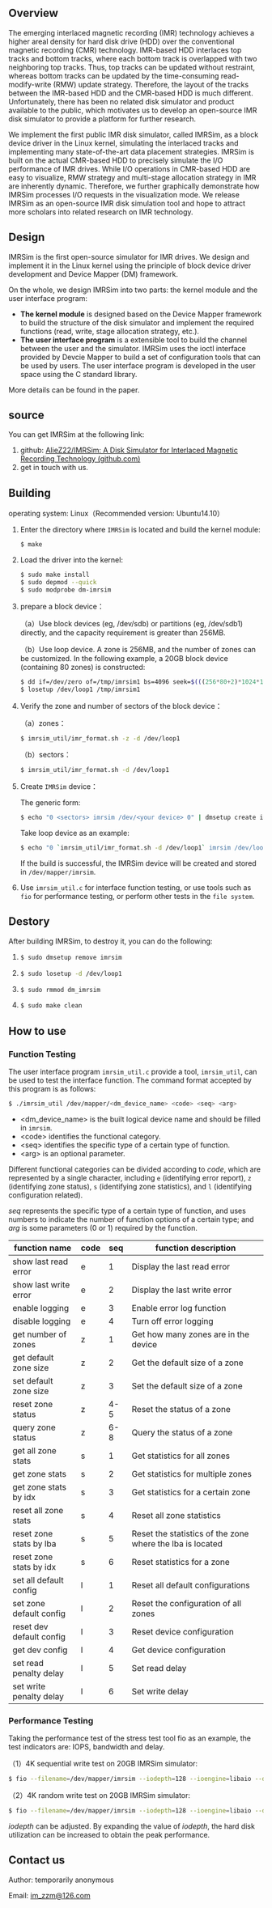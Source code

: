 ## Overview

The emerging interlaced magnetic recording (IMR) technology achieves a higher areal density for hard disk drive (HDD) over the conventional magnetic recording (CMR) technology. IMR-based HDD interlaces top tracks and bottom tracks, where each bottom track is overlapped with two neighboring top tracks. Thus, top tracks can be updated without restraint, whereas bottom tracks can be updated by the time-consuming read-modify-write (RMW) update strategy. Therefore, the layout of the tracks between the IMR-based HDD and the CMR-based HDD is much different. Unfortunately, there has been no related disk simulator and product available to the public, which motivates us to develop an open-source IMR disk simulator to provide a platform for further research.

We implement the first public IMR disk simulator, called IMRSim, as a block device driver in the Linux kernel, simulating the interlaced tracks and implementing many state-of-the-art data placement strategies. IMRSim is built on the actual CMR-based HDD to precisely simulate the I/O performance of IMR drives. While I/O operations in CMR-based HDD are easy to visualize, RMW strategy and multi-stage allocation strategy in IMR are inherently dynamic. Therefore, we further graphically demonstrate how IMRSim processes I/O requests in the visualization mode. We release IMRSim as an open-source IMR disk simulation tool and hope to attract more scholars into related research on IMR technology.



## Design

IMRSim is the first open-source simulator for IMR drives. We design and implement it in the Linux kernel using the principle of block device driver development and Device Mapper (DM) framework.

On the whole, we design IMRSim into two parts: the kernel module and the user interface program:

- **The kernel module** is designed based on the Device Mapper framework to build the structure of the disk simulator and implement the required functions (read, write, stage allocation strategy, etc.).
- **The user interface program** is a extensible tool to build the channel between the user and the simulator.  IMRSim uses the ioctl interface provided by Devcie Mapper to build a set of configuration tools that can be used by users. The user interface program is developed in the user space using the C standard library.

More details can be found in the paper.



## source

You can get IMRSim at the following link:

1. github: [AlieZ22/IMRSim: A Disk Simulator for Interlaced Magnetic Recording Technology (github.com)](https://github.com/AlieZ22/IMRSim)
3. get in touch with us.



## Building

operating system: Linux（Recommended version: Ubuntu14.10）

1. Enter the directory where `IMRSim` is located and build the kernel module:

   ```bash
   $ make
   ```

2. Load the driver into the kernel:

   ```bash
   $ sudo make install
   $ sudo depmod --quick
   $ sudo modprobe dm-imrsim
   ```

4. prepare a block device：

   （a）Use block devices (eg, /dev/sdb) or partitions (eg, /dev/sdb1) directly, and the capacity requirement is greater than 256MB.

   （b）Use loop device. A zone is 256MB, and the number of zones can be customized. In the following example, a 20GB block device (containing 80 zones) is constructed:

   ```bash
   $ dd if=/dev/zero of=/tmp/imrsim1 bs=4096 seek=$(((256*80+2)*1024*1024/4096-1)) count=1
   $ losetup /dev/loop1 /tmp/imrsim1
   ```

5. Verify the zone and number of sectors of the block device：

   （a）zones：

   ```bash
   $ imrsim_util/imr_format.sh -z -d /dev/loop1
   ```

   （b）sectors：

   ```bash
   $ imrsim_util/imr_format.sh -d /dev/loop1
   ```

5. Create `IMRSim` device：

   The generic form:

   ```bash
   $ echo "0 <sectors> imrsim /dev/<your device> 0" | dmsetup create imrsim
   ```

   Take loop device as an example: 

   ```bash
   $ echo "0 `imrsim_util/imr_format.sh -d /dev/loop1` imrsim /dev/loop1 0" | dmsetup create imrsim
   ```

   If the build is successful, the IMRSim device will be created and stored in `/dev/mapper/imrsim`.

6. Use `imrsim_util.c` for interface function testing, or use tools such as `fio` for performance testing, or perform other tests in the `file system`.



## Destory

After building IMRSim, to destroy it, you can do the following:

1. ```bash
   $ sudo dmsetup remove imrsim
   ```

2. ```bash
   $ sudo losetup -d /dev/loop1
   ```

3. ```bash
   $ sudo rmmod dm_imrsim
   ```

4. ```bash
   $ sudo make clean
   ```



## How to use

### Function Testing

The user interface program `imrsim_util.c` provide a tool, `imrsim_util`, can be used to test the interface function. The command format accepted by this program is as follows:

```bash
$ ./imrsim_util /dev/mapper/<dm_device_name> <code> <seq> <arg>
```

- <dm_device_name> is the built logical device name and should be filled in `imrsim`.
- \<code> identifies the functional category.
- \<seq> identifies the specific type of a certain type of function.
- \<arg> is an optional parameter.

Different functional categories can be divided according to *code*, which are represented by a single character, including `e` (identifying error report), `z` (identifying zone status), `s` (identifying zone statistics), and `l` (identifying configuration related). 

*seq* represents the specific type of a certain type of function, and uses numbers to indicate the number of function options of a certain type; and *arg* is some parameters (0 or 1) required by the function.

| function name            | code | seq  | function description                                      |
| ------------------------ | ---- | ---- | --------------------------------------------------------- |
| show last read error     | e    | 1    | Display the last read error                               |
| show last write error    | e    | 2    | Display the last write error                              |
| enable logging           | e    | 3    | Enable error log function                                 |
| disable logging          | e    | 4    | Turn off error logging                                    |
| get number of zones      | z    | 1    | Get how many zones are in the device                      |
| get default zone size    | z    | 2    | Get the default size of a zone                            |
| set default zone size    | z    | 3    | Set the default size of a zone                            |
| reset zone status        | z    | 4-5  | Reset the status of a zone                                |
| query zone status        | z    | 6-8  | Query the status of a zone                                |
| get all zone stats       | s    | 1    | Get statistics for all zones                              |
| get zone stats           | s    | 2    | Get statistics for multiple zones                         |
| get zone stats by idx    | s    | 3    | Get statistics for a certain zone                         |
| reset all zone stats     | s    | 4    | Reset all zone statistics                                 |
| reset zone stats by lba  | s    | 5    | Reset the statistics of the zone where the lba is located |
| reset zone stats by idx  | s    | 6    | Reset statistics for a zone                               |
| set all default config   | l    | 1    | Reset all default configurations                          |
| set zone default config  | l    | 2    | Reset the configuration of all zones                      |
| reset dev default config | l    | 3    | Reset device configuration                                |
| get dev config           | l    | 4    | Get device configuration                                  |
| set read penalty delay   | l    | 5    | Set read delay                                            |
| set write penalty delay  | l    | 6    | Set write delay                                           |

### Performance Testing

Taking the performance test of the stress test tool fio as an example, the test indicators are: IOPS, bandwidth and delay.

（1）4K sequential write test on 20GB IMRSim simulator:

```bash
$ fio --filename=/dev/mapper/imrsim --iodepth=128 --ioengine=libaio --direct=1 --rw=write --bs=4k --size=20g --numjobs=1 --runtime=3000 --group_reporting --name=test-write
```

（2）4K random write test on 20GB IMRSim simulator:

```bash
$ fio --filename=/dev/mapper/imrsim --iodepth=128 --ioengine=libaio --direct=1 --rw=randwrite --bs=4k --size=20g --numjobs=1 --runtime=3000 --group_reporting --name=test-rand-write
```

*iodepth* can be adjusted. By expanding the value of *iodepth*, the hard disk utilization can be increased to obtain the peak performance.

## Contact us

Author:  temporarily anonymous

Email: im_zzm@126.com


